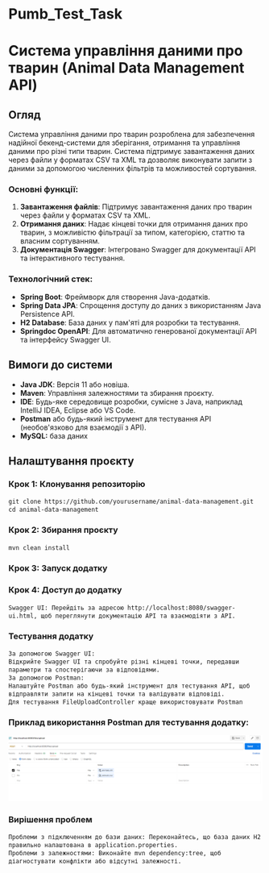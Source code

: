 ﻿# Pumb_Test_Task
# Система управління даними про тварин (Animal Data Management API)

## Огляд

Система управління даними про тварин розроблена для забезпечення надійної бекенд-системи для зберігання, отримання та управління даними про різні типи тварин. Система підтримує завантаження даних через файли у форматах CSV та XML та дозволяє виконувати запити з даними за допомогою численних фільтрів та можливостей сортування.

### Основні функції:
1. **Завантаження файлів**: Підтримує завантаження даних про тварин через файли у форматах CSV та XML.
2. **Отримання даних**: Надає кінцеві точки для отримання даних про тварин, з можливістю фільтрації за типом, категорією, статтю та власним сортуванням.
3. **Документація Swagger**: Інтегровано Swagger для документації API та інтерактивного тестування.

### Технологічний стек:
- **Spring Boot**: Фреймворк для створення Java-додатків.
- **Spring Data JPA**: Спрощення доступу до даних з використанням Java Persistence API.
- **H2 Database**: База даних у пам'яті для розробки та тестування.
- **Springdoc OpenAPI**: Для автоматично генерованої документації API та інтерфейсу Swagger UI.

## Вимоги до системи

- **Java JDK**: Версія 11 або новіша.
- **Maven**: Управління залежностями та збирання проєкту.
- **IDE**: Будь-яке середовище розробки, сумісне з Java, наприклад IntelliJ IDEA, Eclipse або VS Code.
- **Postman** або будь-який інструмент для тестування API (необов'язково для взаємодії з API).
- **MySQL:** база даних  

## Налаштування проєкту

### Крок 1: Клонування репозиторію
```
git clone https://github.com/yourusername/animal-data-management.git
cd animal-data-management
```
### Крок 2: Збирання проєкту
```bash
mvn clean install
```

### Крок 3: Запуск додатку

### Крок 4: Доступ до додатку
```
Swagger UI: Перейдіть за адресою http://localhost:8080/swagger-ui.html, щоб переглянути документацію API та взаємодіяти з API.
```

### Тестування додатку
```
За допомогою Swagger UI:
Відкрийте Swagger UI та спробуйте різні кінцеві точки, передавши параметри та спостерігаючи за відповідями.
За допомогою Postman:
Налаштуйте Postman або будь-який інструмент для тестування API, щоб відправляти запити на кінцеві точки та валідувати відповіді.
Для тестування FileUploadController краще використовувати Postman
```
### Приклад використання Postman для тестування додатку:
![img.png](img.png)

### Вирішення проблем
```
Проблеми з підключенням до бази даних: Переконайтесь, що база даних H2 правильно налаштована в application.properties.
Проблеми з залежностями: Виконайте mvn dependency:tree, щоб діагностувати конфлікти або відсутні залежності.
```
